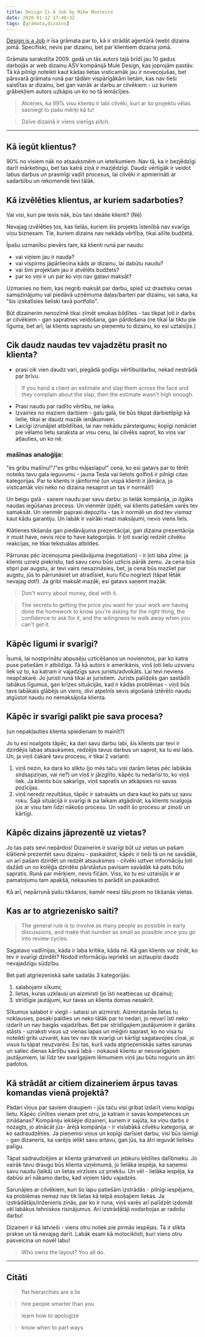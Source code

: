 ```yaml
---
title: Design Is A Job by Mike Monteiro
date: 2020-01-12 17:40:32
tags: [grāmata,dizains]
---
```


[Design is a Job](https://www.goodreads.com/book/show/13574985-design-is-a-job) ir īsa grāmata par to, kā ir strādāt aģentūrā (web) dizaina jomā. Specifiski, nevis par dizainu, bet par klientiem dizaina jomā.

Grāmata sarakstīta 2009. gadā un tās autors tajā brīdī jau 10 gadus darbojās ar web dizainu ASV kompānijā Mule Design, kas joprojām pastāv. Tā kā pilnīgi noteikti kaut kādas lietas visticamāk jau ir novecojušas, bet pārsvarā grāmata runā par tādām vispārīgākām lietām, kas nav tieši saistītas ar dizainu, bet gan vairāk ar darbu ar cilvēkiem - uz kuriem grābekļiem autors uzkāpis un ko no tā iemācījies.

> Atceries, ka 99% visu klientu ir labi cilvēki, kuri ar šo projektu vēlas sasniegt to pašu mērķi kā tu!

> Dzīve dizainā ir viens vienīgs *pitch*.

---

## Kā iegūt klientus?

90% no visiem nāk no atsauksmēm un ieteikumiem. Nav tā, ka ir bezjēdzīgi darīt mārketingu, bet tas katrā ziņā ir mazjēdzīgi. Daudz vērtīgāk ir veidot labus darbus un prasmīgi vadīt procesus, lai cilvēki ir apmierināti ar sadarbību un rekomendē tevi tālāk.

## Kā izvēlēties klientus, ar kuriem sadarboties?
Vai visi, kuri pie tevis nāk, būs tavi ideālie klienti? (Nē)

Nevajag izvēlēties tos, kas lielās, kuriem šis projekts īstenībā nav svarīgs viņu biznesam. Tie, kuriem dizains nav nekāda vērtība, tikai ailīte budžetā.

Īpašu uzmanību pievērs tam, kā klienti runā par naudu:
- vai viņiem jau ir nauda?
- vai vispirms jāpārliecina kāds ar dizainu, lai dabūtu naudu?
- vai šim projektam jau ir atvēlēts budžets?
- par ko viņi ir un par ko viņi nav gatavi maksāt?

Uzmanies no tiem, kas negrib maksāt par darbu, spiež uz drastisku cenas samazinājumu vai piedāvā uzņēmuma daļas/barteri par dizainu, vai saka, ka "šis izskatīsies lieliski tavā portfolio".

Būt dizainerim nenozīmē tikai zīmēt smukas bildītes - tas tikpat ļoti ir darbs ar cilvēkiem - gan sapratnes veidošana, gan pārdošana (ne tikai lai tiktu pie līguma, bet arī, lai klients saprastu un pieņemtu to dizainu, ko esi uztaisījis.)

## Cik daudz naudas tev vajadzētu prasīt no klienta?

- prasi cik vien daudz vari, piegādā godīgu vērtību/darbu, nekad nestrādā par brīvu.

> If you hand a client an estimate and slap them across the face and they complain about the slap, then the estimate wasn't high enough.

- Prasi naudu par radīto vērtību, ne laiku.
- Izvairies no maziem darbiem - galu galā, tie būs tikpat darbietilpīgi kā lielie, tikai ar daudz mazāk ienākumiem.
- Laicīgi izrunājiet atbildības, lai nav nekādu pārsteigumu; kopīgi nonāciet pie vēlamo lietu saraksta ar visu cenu, lai cilvēks saprot, ko viņs var atļauties, un ko nē.

### mašīnas analoģija:
"es gribu mašīnu!"/"es gribu mājaslapu!"
cena, ko esi gatavs par to tērēt noteiks tavu gala ieguvumu - jauna Tesla vai lietots golfiņš ir pilnīgi citas kategorijas. Par to klients ir jāinformē (un vispā klienti ir jāmāca, jo visticamāk viņi neko no dizaina nesaprot un tas ir normāli!)

Un beigu galā - saņem naudu par savu darbu: jo lielāk kompānija, jo ilgāks naudas iegūšanas process. Un vienmēr izpēti, vai klients patiešām varēs tev samaksāt. Un vienmēr paprasi depozītu - tas ir normāli un dod tev vismaz kaut kādu garantiju. Un labāk ir vairāki mazi maksājumi, nevis viens liels.

Klātienes tikšanās gan piedāvājuma prezentācijai, gan dizaina prezentācija ir must have, nevis nice to have kategorijās. Ir ļoti svarīgi redzēt cilvēku reakcijas, ne tikai tekstuālas atbildes.

Pārrunas pēc izcenojuma piedāvājuma (negotiation) - ir ļoti laba zīme: ja klients uzreiz piekristu, tad savu cenu būsi uzlicis pārāk zemu. Ja cena būs stipri par augstu, ar tevi vairs nesazināsies, bet, ja cena būs mazliet par augstu, jūs to pārrunāsiet un atradīsiet, kuru fīču nogriezt (tāpat lētāk nevajag dot!). Ja gribi maksāt mazāk, esi gatavs saņemt mazāk.

> Don't  worry about money, deal with it.

> The secrets to getting the price you want for your work are having done the homework to know you're asking for the right thing, the confidence to ask for it, and the wilingness to walk away when you can't get it.

## Kāpēc līgumi ir svarīgi?

Īsumā, lai nostiprinātu abpusēju uzticēšanos un novienotos, par ko katra puse patiešām ir atbildīga. Tā kā autors ir amerikānis, viņš ļoti lielu uzsvaru liek uz to, ka katram ir vajadzīgs savs jurists/advokāts. Lai tevi neviens neapčakarē. Jo juristi runā tikai ar juristiem. Jurists palīdzēs gan sastādīt labākus līgumus, gan krīzes situācijās, kad ir kādas problēmas - viņš būs tavs labākais glābējs un viens, divi atpelnīs sevis algošanā iztērēto naudu atgūstot naudu no nemaksājoša klienta.

## Kāpēc ir svarīgi palikt pie sava procesa?

(un nepakļauties klienta spiedienam to mainīt?)

Jo tu esi noalgots tāpēc, ka dari savu darbu labi, šis klients par tevi ir dzirdējis labas atsauksmes, redzējis tavus darbus un saprot, ka tu esi labs. Un, ja viņš čakarē tavu procesu, ir tikai 2 varianti:
1. viņš nezin, ka dara ko sliktu (jo mēs taču visi darām lietas pēc labākās sirdsapziņas, vai ne?) un viņš ir jāizglīto, kāpēc tu nedarīsi to, ko viņš liek. Ja klients būs sakarīgs, viņš sapratīs un atkāpsies no savas pozīcijas.
2. viņš neredz rezultātus, tāpēc ir satraukts un dara kaut ko pats uz savu roku. Šajā situācijā ir svarīgi ik pa laikam atgādināt, ka klients noalgoja jūs ar visu tam līdzi nākošo procesu. Un vadīt šo procesu ar zinoši un kārtīgi.

## Kāpēc dizains jāprezentē uz vietas?
Jo tas pats sevi nepārdos! Dizainerim ir svarīgi būt uz vietas un pašam klātienē prezentēt savu dizainu - paskaidrot, kāpēc ir tieši tā un ne savādāk, un arī pašam dzirdēt un redzēt atsauksmes - cilvēki uztver informāciju ļoti dažādi un no kolēģa dzirdēsi pārstāstus pavisam savādāk kā pats būtu sapratis.
Runā par mērķiem, nevis fīčām. Viss, ko tu esi uztaisījis ir ar pamatojumu tam apakšā, nekaunies to parādīt un paskaidrot.

Kā arī, nepārrunā pašu tikšanos, kamēr neesi tālu prom no tikšanās vietas.

## Kas ar to atgriezenisko saiti?

> The general rule is to involve as many people as possible in early discussions, and make that number as small as possible once you go into review cycles.

Sagatavo vadlīnijas, kāda ir laba kritika, kāda nē. Kā gan klients var zināt, ko tev ir svarīgi dzirdēt? Nodod informāciju iepriekš un aiztaupīsi daudz nevajadzīgu sūdzību.

Bet pati atgriezeniskā saite sadalās 3 kategorijās:
1. salabojami sīkumi;
2. lietas, kuras uzklausi un aizmirsti (jo īsti neattiecas uz dizainu);
3. strīdīgie jautājumi, kur tavas un klienta domas nesakrīt.


Sīkumus salabot ir viegli - sataisi un aizmirsti. Aizmirstamās lietas tu noklausies, pasaki paldies un neko tālāk par to nedari, jo nevarī īsti neko izdarīt un nav baigās vajadzības.
Bet par strīdīgajiem jautājumiem ir garāks stāsts - uzraksti visus uz vienas lapas un mēģini saprast, ko no visa tu noteikti gribi uzvarēt, kas tev nav tik svarīgi un kārtīgi sagatavojies cīņai, jo visus tu tāpat neuzvarēsi. Esi tas, kurš vada atgriezeniskās saites sarunas un saliec dienas kārtību savā labā - nokausē klientu ar nesvarīgajiem jautājumiem, lai līdz tev svarīgajiem lēmumiem viņš jau būtu noguris un ātri padotos.

## Kā strādāt ar citiem dizaineriem ārpus tavas komandas vienā projektā?

Padari viņus par saviem draugiem - jūs taču visi gribat izdarīt vienu kopīgu lietu. Kāpēc cīnīties vienam pret otru, ja katram ir savas kompetences un zināšanas? Kompāniju iekšējie dizaineri, kuriem ir sajūta, ka viņu darbs ir nozagts, jo atnācāt jūs- ārējā kompānija - ir vislabākā cilvēku kategorija, ar ko sadraudzēties. Ja pieņemsi viņus un kopīgi darīsiet darbu, visi būs laimīgi - gan dizaneris, ka varējis ielikt savu artavu, gan jūs, ka ātri ieguvāt lielisku palīgu.

Tāpat sadraudzējies ar klienta grāmatvedi un jebkuru ķēdītes dalībnieku. Jo vairāk tavu draugu būs klienta uzņēmumā, jo lielāka iespēja, ka saņemsi savu naudu (laikā) un lietas virzīsies uz priekšu. Un vēl - lielāka iespēja, ka dabūsi arī nākamo darbu, kad viņiem tādu vajadzēs.

Sarunājies ar cilvēkiem, kuri šo lapu patiešām izstrādās - pilnīgi iespējams, ka problēmas nemaz nav tik lielas kā telpā esošajiem liekas. Ja izstrādātājs/inženieris zinās, par ko ir runa, viņš varēs arī palīdzēt izdomāt vēl labākus tehniskos risinājumus. Arī izstrādātāji nodarbojas ar radošu darbu!

Dizaineri ir kā latvieši - viens otru noliek pie pirmās iespējas. Tā ir slikta prakse un tā nevajag darīt. Labāk esam kā motociklisti, kuri viens otru pasveicina un novēl labu!

> Who owns the layout? You all do.

---

## Citāti

> flat hierarchies are a lie

> hire people smarter than you

> learn how to apologize

> know when to part ways
